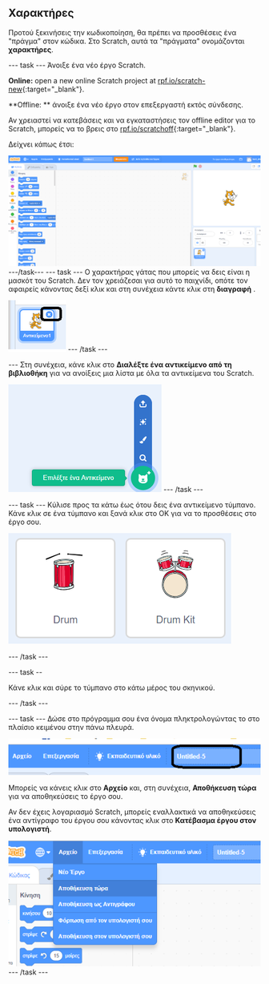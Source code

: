 ## Χαρακτήρες

Προτού ξεκινήσεις την κωδικοποίηση, θα πρέπει να προσθέσεις ένα "πράγμα" στον κώδικα. Στο Scratch, αυτά τα "πράγματα" ονομάζονται **χαρακτήρες**.

\--- task \--- Άνοιξε ένα νέο έργο Scratch.

**Online:** open a new online Scratch project at [rpf.io/scratch-new](http://rpf.io/scratch-new){:target="_blank"}.

**Offline: ** άνοιξε ένα νέο έργο στον επεξεργαστή εκτός σύνδεσης.

Αν χρειαστεί να κατεβάσεις και να εγκαταστήσεις τον offline editor για το Scratch, μπορείς να το βρεις στο [rpf.io/scratchoff](http://rpf.io/scratchoff){:target="_blank"}.

Δείχνει κάπως έτσι:

![screenshot](images/band-scratch.png) \---/task\--- \--- task \--- Ο χαρακτήρας γάτας που μπορείς να δεις είναι η μασκότ του Scratch. Δεν τον χρειάζεσαι για αυτό το παιχνίδι, οπότε τον αφαιρείς κάνοντας δεξί κλικ και στη συνέχεια κάντε κλικ στη **διαγραφή** .

![screenshot](images/band-delete-annotated.png) \--- /task \---

\--- Στη συνέχεια, κάνε κλικ στο **Διαλέξτε ένα αντικείμενο από τη βιβλιοθήκη** για να ανοίξεις μια λίστα με όλα τα αντικείμενα του Scratch.

![screenshot](images/band-sprite-library.png) \--- /task \---

\--- task \--- Κύλισε προς τα κάτω έως ότου δεις ένα αντικείμενο τύμπανο. Κάνε κλικ σε ένα τύμπανο και ξανά κλικ στο OK για να το προσθέσεις στο έργο σου.

![screenshot](images/band-sprite-drum.png)

\--- /task \---

\--- task --

Κάνε κλικ και σύρε το τύμπανο στο κάτω μέρος του σκηνικού.

\--- /task \---

\--- task \--- Δώσε στο πρόγραμμα σου ένα όνομα πληκτρολογώντας το στο πλαίσιο κειμένου στην πάνω πλευρά.

![name](images/band-name-annotated.png)

Μπορείς να κάνεις κλικ στο **Αρχείο** και, στη συνέχεια, **Αποθήκευση τώρα** για να αποθηκεύσεις το έργο σου.

Αν δεν έχεις λογαριασμό Scratch, μπορείς εναλλακτικά να αποθηκεύσεις ένα αντίγραφο του έργου σου κάνοντας κλικ στο **Κατέβασμα έργου στον υπολογιστή**.

![screenshot](images/band-save.png) \--- /task \---